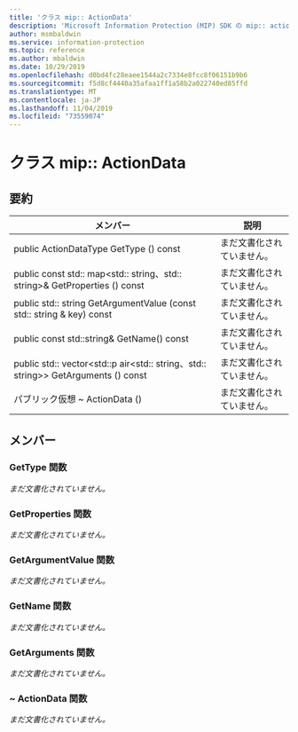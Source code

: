 ```yaml
---
title: 'クラス mip:: ActionData'
description: 'Microsoft Information Protection (MIP) SDK の mip:: actiondata クラスについて説明します。'
author: msmbaldwin
ms.service: information-protection
ms.topic: reference
ms.author: mbaldwin
ms.date: 10/29/2019
ms.openlocfilehash: d0bd4fc28eaee1544a2c7334e8fcc8f06151b9b6
ms.sourcegitcommit: f5d8cf4440a35afaa1ff1a58b2a022740ed85ffd
ms.translationtype: MT
ms.contentlocale: ja-JP
ms.lasthandoff: 11/04/2019
ms.locfileid: "73559074"
---
```

# <a name="class-mipactiondata"></a>クラス mip:: ActionData 
  
## <a name="summary"></a>要約
 メンバー                        | 説明                                
--------------------------------|---------------------------------------------
public ActionDataType GetType () const  | まだ文書化されていません。
public const std:: map\<std:: string、std:: string\>& GetProperties () const  | まだ文書化されていません。
public std:: string GetArgumentValue (const std:: string & key) const  | まだ文書化されていません。
public const std::string& GetName() const  | まだ文書化されていません。
public std:: vector\<std::p air\<std:: string、std:: string\>\> GetArguments () const  | まだ文書化されていません。
パブリック仮想 ~ ActionData ()  | まだ文書化されていません。
  
## <a name="members"></a>メンバー
  
### <a name="gettype-function"></a>GetType 関数
_まだ文書化されていません。_

  
### <a name="getproperties-function"></a>GetProperties 関数
_まだ文書化されていません。_

  
### <a name="getargumentvalue-function"></a>GetArgumentValue 関数
_まだ文書化されていません。_

  
### <a name="getname-function"></a>GetName 関数
_まだ文書化されていません。_

  
### <a name="getarguments-function"></a>GetArguments 関数
_まだ文書化されていません。_

  
### <a name="actiondata-function"></a>~ ActionData 関数
_まだ文書化されていません。_
